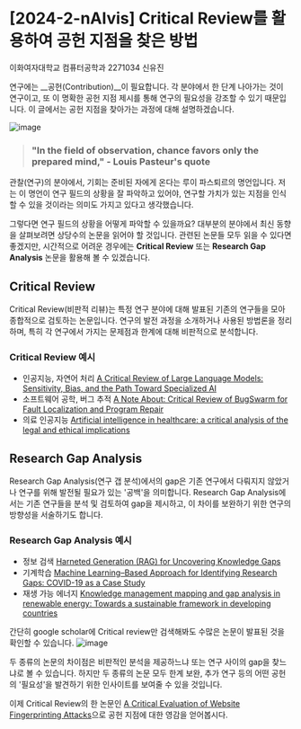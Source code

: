 # [2024-2-nAIvis] Critical Review를 활용하여 공헌 지점을 찾은 방법
이화여자대학교 컴퓨터공학과 2271034 신유진 



 연구에는 __공헌(Contribution)__이 필요합니다. 각 분야에서 한 단계 나아가는 것이 연구이고, 또 이 명확한 공헌 지점 제시를 통해 연구의 필요성을 강조할 수 있기 때문입니다.
이 글에서는 공헌 지점을 찾아가는 과정에 대해 설명하겠습니다.


![image](https://github.com/user-attachments/assets/b0dea2fc-7c9b-4836-9d32-4bf3631e5c89)
> ###  "In the field of observation, chance favors only the prepared mind," - Louis Pasteur's quote
 관찰(연구)의 분야에서, 기회는 준비된 자에게 온다는 루이 파스퇴르의 명언입니다. 저는 이 명언이 연구 필드의 상황을 잘 파악하고 있어야, 연구할 가치가 있는 지점을 인식할 수 있을 것이라는 의미도 가지고 있다고 생각했습니다.

 그렇다면 연구 필드의 상황을 어떻게 파악할 수 있을까요? 대부분의 분야에서 최신 동향을 살펴보려면 상당수의 논문을 읽어야 할 것입니다. 관련된 논문들 모두 읽을 수 있다면 좋겠지만, 시간적으로 어려운 경우에는 __Critical Review__ 또는 __Research Gap Analysis__ 논문을 활용해 볼 수 있겠습니다. 

 ## Critical Review
 Critical Review(비판적 리뷰)는 특정 연구 분야에 대해 발표된 기존의 연구들을 모아 종합적으로 검토하는 논문입니다. 연구의 발전 과정을 소개하거나 사용된 방법론을 정리하며, 특히 각 연구에서 가지는 문제점과 한계에 대해 비판적으로 분석합니다. 

### Critical Review 예시 

- 인공지능, 자연어 처리 [A Critical Review of Large Language Models: Sensitivity, Bias, and the Path Toward Specialized AI](https://arxiv.org/abs/2307.15425)
- 소프트웨어 공학, 버그 추적 [A Note About: Critical Review of BugSwarm for Fault Localization and Program Repair](https://arxiv.org/abs/1910.13058)
- 의료 인공지능 [Artificial intelligence in healthcare: a critical analysis of the legal and ethical implications](https://academic.oup.com/ijlit/article/27/2/171/5485669?login=true)
 
 
 ## Research Gap Analysis
  Research Gap Analysis(연구 갭 분석)에서의 gap은 기존 연구에서 다뤄지지 않았거나 연구를 위해 발전될 필요가 있는 '공백'을 의미합니다. Research Gap Analysis에서는 기존 연구들을 분석 및 검토하여 gap을 제시하고, 이 차이를 보완하기 위한 연구의 방향성을 서술하기도 합니다. 

### Research Gap Analysis 예시

 - 정보 검색 [Harneted Generation (RAG) for Uncovering Knowledge Gaps](https://arxiv.org/abs/2312.07796)
 - 기계학습 [Machine Learning–Based Approach for Identifying Research Gaps: COVID-19 as a Case Study](https://formative.jmir.org/2024/1/e49411/)
 - 재생 가능 에너지 [Knowledge management mapping and gap analysis in renewable energy: Towards a sustainable framework in developing countries](https://www.sciencedirect.com/science/article/pii/S1364032112006855)

 간단히 google scholar에 Critical review만 검색해봐도 수많은 논문이 발표된 것을 확인할 수 있습니다.
 ![image](https://github.com/user-attachments/assets/2d0a50a4-8432-4831-bb78-2c0a5fd33fec)

  두 종류의 논문의 차이점은 비판적인 분석을 제공하느냐 또는 연구 사이의 gap을 찾느냐로 볼 수 있습니다. 하지만 두 종류의 논문 모두 한계 보완, 추가 연구 등의 어떤 공헌의 '필요성'을 발견하기 위한 인사이트를 보여줄 수 있을 것입니다. 


 이제 Critical Review의 한 논문인 [A Critical Evaluation of Website Fingerprinting Attacks](https://dl.acm.org/doi/10.1145/2660267.2660368)으로 공헌 지점에 대한 영감을 얻어봅시다. 

